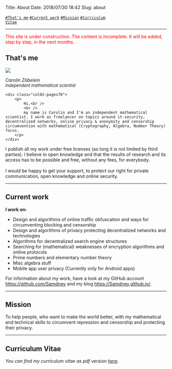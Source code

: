 Title:          About
Date:           2018/07/30 18:42
Slug:           about

<!-- <code><a href="/about.html#WeAreOne">\#We are one</a></code> -->
<code><a href="/about.html#Thatsme">\#That's me</a></code>
<code><a href="/about.html#CurrentWork">\#Current work</a></code>
<code><a href="/about.html#Mission">\#Mission</a></code>
<code><a href="/about.html#CurriculumVitae">\#Curriculum Vitae</a></code>

<hr />

<!-- TODO: We are one -->
<!--
<h2 id="WeAreOne">We are one</h2>

<hr />
-->

<p>
<font style="color: red;">This site is under construction. The content is incomplete. It will be added, step by step, in the next months.</font>
</p>

<h2 id="Thatsme">That's me</h2>
<div class="two-columns-pages">
	<div class="col01-pages30" style="margin-top: 0;">	
		<img class="index-image" src='/images/zoebelein_avatar.png'>
		<p>
			<i>Carolin Zöbelein</i><br />
			<font style="font-size: 13px"><i>Independent mathematical scientist</i></font>
		</p>
	</div>

	<div class="col02-pages70">
		<p>
			Hi,<br />
			<br />
			my name is Carolin and I'm an independent mathematical scientist. I work as freelancer on topics around it-security, decentralized networks, online privacy & anonymity and censorship circumvention with mathematical (Cryptography, Algebra, Number Theory) focus.			
		</p>
	</div>
	
</div>

<p>
	I publish all my work under free licenses (as long it is not limited by third parties). I believe in open knowledge and that the results of research and its access has to be possible and free, without any fees, for everybody.<br />
	<br />
	I would be happy to get your support, to protect our right for private communication, open knowledge and online security.
</p>

<hr />

<h2 id="CurrentWork">Current work</h2>
<p>
<b>I work on:</b>
<ul>
    <li>Design and algorithms of online traffic obfuscation and ways for circumventing blocking and censorship</li>
    <li>Design and algorithms of privacy protecting decentralized networks and technologies</li>
    <li>Algorithms for decentralized search engine structures</li>
    <li>Searching for (mathematical) weaknesses of encryption algorithms and online protocols</li>
    <li>Prime numbers and elementary number theory</li>
    <li>Misc algebra stuff</li>
    <li>Mobile app user privacy (Currently only for Android apps)</li>
</ul>
</p>

<p>
For information about my work, have a look at my GitHub account <a href="https://github.com/Samdney" target="_blank">https://github.com/Samdney</a> and my blog <a href="https://Samdney.github.io/" target="_blank">https://Samdney.github.io/</a>.
</p>

<hr />

<h2 id="Mission">Mission</h2>
To help people, who want to make the world better, with my mathematical and technical skills to circumvent repression and censorship and protecting their privacy.

<hr />

<h2 id="CurriculumVitae">Curriculum Vitae</h2>
<i>You can find my curriculum vitae as pdf version <a href="/files/cv_longversion.pdf" title="Curriculum Vitae" target="_blank">here</a>.</i><br />
